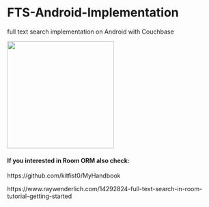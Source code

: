 # FTS-Android-Implementation
<p>full text search implementation on Android with Couchbase</p>
<p>
<img src="https://user-images.githubusercontent.com/57070063/166123620-680105fe-aedc-407c-b430-e54747646308.jpg" width="250">
</p>
<h4>If you interested in Room ORM also check:</h4>
<p>https://github.com/kitfist0/MyHandbook</p>
<p>https://www.raywenderlich.com/14292824-full-text-search-in-room-tutorial-getting-started</p>
